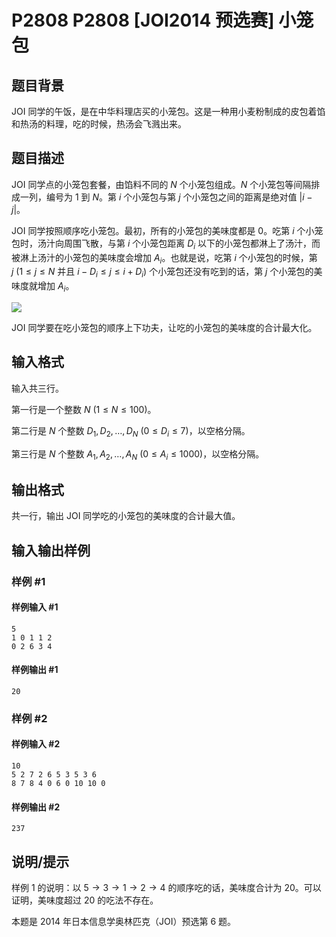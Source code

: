 # P2808 P2808 [JOI2014 预选赛] 小笼包

## 题目背景

JOI 同学的午饭，是在中华料理店买的小笼包。这是一种用小麦粉制成的皮包着馅和热汤的料理，吃的时候，热汤会飞溅出来。

## 题目描述

JOI 同学点的小笼包套餐，由馅料不同的 $N$ 个小笼包组成。$N$ 个小笼包等间隔排成一列，编号为 $1$ 到 $N$。第 $i$ 个小笼包与第 $j$ 个小笼包之间的距离是绝对值 $\vert i-j\vert$。

JOI 同学按照顺序吃小笼包。最初，所有的小笼包的美味度都是 $0$。吃第 $i$ 个小笼包时，汤汁向周围飞散，与第 $i$ 个小笼包距离 $D_i$ 以下的小笼包都淋上了汤汁，而被淋上汤汁的小笼包的美味度会增加 $A_i$。也就是说，吃第 $i$ 个小笼包的时候，第 $j\ (1\le j\le N$ 并且 $i-D_i\le j\le i+D_i)$ 个小笼包还没有吃到的话，第 $j$ 个小笼包的美味度就增加 $A_i$。

 ![](https://cdn.luogu.com.cn/upload/pic/2340.png) 

JOI 同学要在吃小笼包的顺序上下功夫，让吃的小笼包的美味度的合计最大化。

## 输入格式

输入共三行。

第一行是一个整数 $N\ (1\le N\le 100)$。

第二行是 $N$ 个整数 $D_1,D_2,\dots,D_N\ (0\le D_i\le 7)$，以空格分隔。

第三行是 $N$ 个整数 $A_1,A_2,\dots,A_N\ (0\le A_i\le 1000)$，以空格分隔。

## 输出格式

共一行，输出 JOI 同学吃的小笼包的美味度的合计最大值。

## 输入输出样例

### 样例 #1

#### 样例输入 #1

```
5
1 0 1 1 2
0 2 6 3 4
```

#### 样例输出 #1

```
20
```

### 样例 #2

#### 样例输入 #2

```
10
5 2 7 2 6 5 3 5 3 6
8 7 8 4 0 6 0 10 10 0
```

#### 样例输出 #2

```
237
```

## 说明/提示

样例 $1$ 的说明：以 $5\rightarrow 3\rightarrow 1\rightarrow 2\rightarrow 4$ 的顺序吃的话，美味度合计为 $20$。可以证明，美味度超过 $20$ 的吃法不存在。

本题是 2014 年日本信息学奥林匹克（JOI）预选第 6 题。
